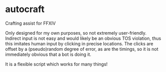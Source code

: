 # autocraft
Crafting assist for FFXIV

Only designed for my own purposes, so not extremely user-friendly. Indirect input is not easy and would likely be an obvious TOS violation, thus this imitates human input by clicking in precise locations. The clicks are offset by a (pseudo)random degree of error, as are the timings, so it is not immediately obvious that a bot is doing it.

It is a flexible script which works for many things!
